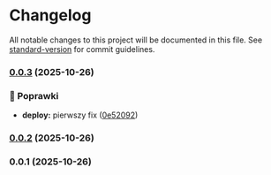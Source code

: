 # Changelog

All notable changes to this project will be documented in this file. See [standard-version](https://github.com/conventional-changelog/standard-version) for commit guidelines.

### [0.0.3](https://github.com/cybula320/relotec/compare/v0.0.2...v0.0.3) (2025-10-26)


### 🐛 Poprawki

* **deploy:** pierwszy fix ([0e52092](https://github.com/cybula320/relotec/commit/0e52092a163279039ba8ff90af549502a20dc441))

### [0.0.2](https://github.com/cybula320/relotec/compare/v0.0.1...v0.0.2) (2025-10-26)

### 0.0.1 (2025-10-26)
